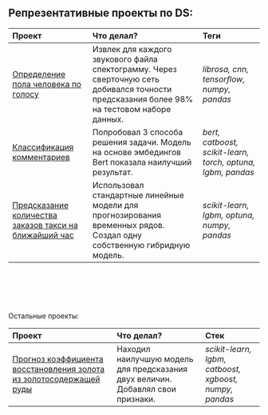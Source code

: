 ## Репрезентативные проекты по DS:


| Проект | Что делал? | Теги | 
| :---------------------- | :---------------------- | :---------------------- |
| [Определение пола человека по голосу ](https://github.com/leo000007/DA-DS_projects/tree/main/%5BML%5D%20Wav%20classification) | Извлек для каждого звукового файла спектограмму. Через сверточную сеть добивался точности предсказания более 98% на тестовом наборе данных. | *librosa, cnn, tensorflow, numpy, pandas* |
| [Классификация комментариев ](https://github.com/leo000007/DA-DS_projects/tree/main/%5BML%5D%20Toxic_comments) | Попробовал 3 способа решения задачи. Модель на основе эмбедингов Bert показала наилучший результат.  | *bert, catboost, scikit-learn, torch, optuna, lgbm, pandas* |
| [Предсказание количества заказов такси на ближайший час](https://github.com/leo000007/DA-DS_projects/tree/main/%5BML%5D%20Cab%20Order%20Forecasting)| Использовал стандартные линейные модели для прогнозирования временных рядов. Создал одну собственную гибридную модель. | *scikit-learn, lgbm, optuna, numpy, pandas* |




<br/><br/>
<br/><br/>

Остальные проекты:

| Проект | Что делал? | Стек | 
| :---------------------- | :---------------------- | :---------------------- |
| [Прогноз коэффициента восстановления золота из золотосодержащей руды](https://github.com/leo000007/DA-DS_projects/blob/main/%5BML%5D%20Gold%20recovery%20rate%20prediction/nikitin_gold_predict.ipynb)| Находил наилучшую модель для предсказания двух величин. Добавлял свои признаки. | *scikit-learn, lgbm, catboost, xgboost, numpy, pandas* |
